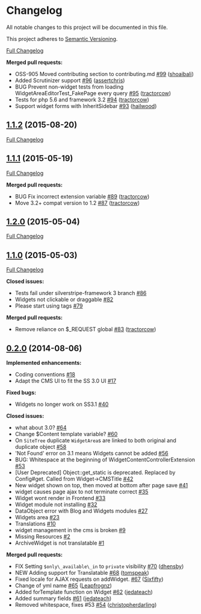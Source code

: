 # Changelog

All notable changes to this project will be documented in this file.

This project adheres to [Semantic Versioning](http://semver.org/).

[Full Changelog](https://github.com/silverstripe/silverstripe-widgets/compare/1.1.2...HEAD)

**Merged pull requests:**

- OSS-905 Moved contributing section to contributing.md [\#99](https://github.com/silverstripe/silverstripe-widgets/pull/99) ([shoaibali](https://github.com/shoaibali))
- Added Scrutinizer support [\#96](https://github.com/silverstripe/silverstripe-widgets/pull/96) ([assertchris](https://github.com/assertchris))
- BUG Prevent non-widget tests from loading WidgetAreaEditorTest\_FakePage every query [\#95](https://github.com/silverstripe/silverstripe-widgets/pull/95) ([tractorcow](https://github.com/tractorcow))
- Tests for php 5.6 and framework 3.2 [\#94](https://github.com/silverstripe/silverstripe-widgets/pull/94) ([tractorcow](https://github.com/tractorcow))
- Support widget forms with InheritSidebar [\#93](https://github.com/silverstripe/silverstripe-widgets/pull/93) ([hailwood](https://github.com/hailwood))

## [1.1.2](https://github.com/silverstripe/silverstripe-widgets/tree/1.1.2) (2015-08-20)
[Full Changelog](https://github.com/silverstripe/silverstripe-widgets/compare/1.1.1...1.1.2)

## [1.1.1](https://github.com/silverstripe/silverstripe-widgets/tree/1.1.1) (2015-05-19)
[Full Changelog](https://github.com/silverstripe/silverstripe-widgets/compare/1.2.0...1.1.1)

**Merged pull requests:**

- BUG Fix incorrect extension variable [\#89](https://github.com/silverstripe/silverstripe-widgets/pull/89) ([tractorcow](https://github.com/tractorcow))
- Move 3.2+ compat version to 1.2 [\#87](https://github.com/silverstripe/silverstripe-widgets/pull/87) ([tractorcow](https://github.com/tractorcow))

## [1.2.0](https://github.com/silverstripe/silverstripe-widgets/tree/1.2.0) (2015-05-04)
[Full Changelog](https://github.com/silverstripe/silverstripe-widgets/compare/1.1.0...1.2.0)

## [1.1.0](https://github.com/silverstripe/silverstripe-widgets/tree/1.1.0) (2015-05-03)
[Full Changelog](https://github.com/silverstripe/silverstripe-widgets/compare/0.2.0...1.1.0)

**Closed issues:**

- Tests fail under silverstripe-framework 3 branch [\#86](https://github.com/silverstripe/silverstripe-widgets/issues/86)
- Widgets not clickable or draggable [\#82](https://github.com/silverstripe/silverstripe-widgets/issues/82)
- Please start using tags [\#79](https://github.com/silverstripe/silverstripe-widgets/issues/79)

**Merged pull requests:**

- Remove reliance on $\_REQUEST global [\#83](https://github.com/silverstripe/silverstripe-widgets/pull/83) ([tractorcow](https://github.com/tractorcow))

## [0.2.0](https://github.com/silverstripe/silverstripe-widgets/tree/0.2.0) (2014-08-06)
**Implemented enhancements:**

- Coding conventions [\#18](https://github.com/silverstripe/silverstripe-widgets/issues/18)
- Adapt the CMS UI to fit the SS 3.0 UI [\#17](https://github.com/silverstripe/silverstripe-widgets/issues/17)

**Fixed bugs:**

- Widgets no longer work on SS3.1 [\#40](https://github.com/silverstripe/silverstripe-widgets/issues/40)

**Closed issues:**

- what about 3.0? [\#64](https://github.com/silverstripe/silverstripe-widgets/issues/64)
- Change $Content template variable? [\#60](https://github.com/silverstripe/silverstripe-widgets/issues/60)
- On `SiteTree` duplicate `WidgetArea`s are linked to both original and duplicate object [\#58](https://github.com/silverstripe/silverstripe-widgets/issues/58)
- 'Not Found' error on 3.1 means Widgets cannot be added [\#56](https://github.com/silverstripe/silverstripe-widgets/issues/56)
- BUG: Whitespace at the beginning of WidgetContentControllerExtension [\#53](https://github.com/silverstripe/silverstripe-widgets/issues/53)
- \[User Deprecated\] Object::get\_static is deprecated. Replaced by Config\#get. Called from Widget-\>CMSTitle [\#42](https://github.com/silverstripe/silverstripe-widgets/issues/42)
- New widget shown on top, then moved at bottom after page save [\#41](https://github.com/silverstripe/silverstripe-widgets/issues/41)
- widget causes page ajax to not terminate correct [\#35](https://github.com/silverstripe/silverstripe-widgets/issues/35)
- Widget wont render in Frontend [\#33](https://github.com/silverstripe/silverstripe-widgets/issues/33)
- Widget module not installing [\#32](https://github.com/silverstripe/silverstripe-widgets/issues/32)
- DataObject error with Blog and Widgets modules [\#27](https://github.com/silverstripe/silverstripe-widgets/issues/27)
- Widgets area [\#23](https://github.com/silverstripe/silverstripe-widgets/issues/23)
- Translations [\#10](https://github.com/silverstripe/silverstripe-widgets/issues/10)
- widget management in the cms is broken [\#9](https://github.com/silverstripe/silverstripe-widgets/issues/9)
- Missing Resources [\#2](https://github.com/silverstripe/silverstripe-widgets/issues/2)
- ArchiveWidget is not translatable [\#1](https://github.com/silverstripe/silverstripe-widgets/issues/1)

**Merged pull requests:**

- FIX Setting `$only\_available\_in` to `private` visibility [\#70](https://github.com/silverstripe/silverstripe-widgets/pull/70) ([dhensby](https://github.com/dhensby))
- NEW Adding support for Translatable [\#68](https://github.com/silverstripe/silverstripe-widgets/pull/68) ([tomspeak](https://github.com/tomspeak))
- Fixed locale for AJAX requests on addWidget. [\#67](https://github.com/silverstripe/silverstripe-widgets/pull/67) ([Sixfifty](https://github.com/Sixfifty))
- Change of yml name [\#65](https://github.com/silverstripe/silverstripe-widgets/pull/65) ([Leapfrognz](https://github.com/Leapfrognz))
- Added forTemplate function on Widget [\#62](https://github.com/silverstripe/silverstripe-widgets/pull/62) ([jedateach](https://github.com/jedateach))
- Added summary fields [\#61](https://github.com/silverstripe/silverstripe-widgets/pull/61) ([jedateach](https://github.com/jedateach))
- Removed whitespace, fixes \#53 [\#54](https://github.com/silverstripe/silverstripe-widgets/pull/54) ([christopherdarling](https://github.com/christopherdarling))




